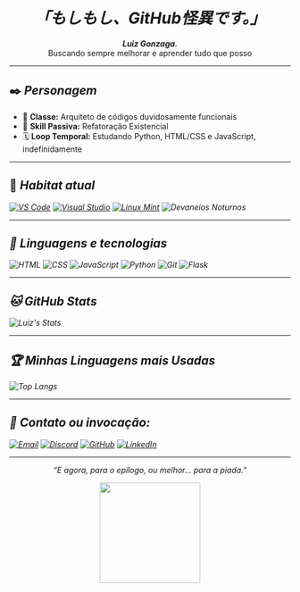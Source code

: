 <h1 align="center"><i>「もしもし、GitHub怪異です。」</i></h1>

<p align="center">
  <strong><i>Luiz Gonzaga.</i></strong><br>
  Buscando sempre melhorar e aprender tudo que posso
</p>

---

## ✒️ <i>Personagem</i>

- 🧠 **Classe:** Arquiteto de códigos duvidosamente funcionais  
- 🧪 **Skill Passiva:** Refatoração Existencial  
- 🗓️ **Loop Temporal:** Estudando Python, HTML/CSS e JavaScript, indefinidamente

---

## 📍 <i>Habitat atual<i>

[![VS Code](https://img.shields.io/badge/VS%20Code-0078d7?style=for-the-badge&logo=visual-studio-code&logoColor=white)](https://code.visualstudio.com/)
[![Visual Studio](https://img.shields.io/badge/Visual%20Studio-5C2D91?style=for-the-badge&logo=visual-studio&logoColor=white)](https://visualstudio.microsoft.com/)
[![Linux Mint](https://img.shields.io/badge/Linux%20Mint-87CF3E?style=for-the-badge&logo=linux-mint&logoColor=white)](https://linuxmint.com/)
![Devaneios Noturnos](https://img.shields.io/badge/🌙_Devaneios_Noturnos-6A0DAD?style=for-the-badge)

---


## 🎴 <i>Linguagens e tecnologias</i>

![HTML](https://img.shields.io/badge/HTML5-b7472a?style=for-the-badge&logo=html5&logoColor=white)
![CSS](https://img.shields.io/badge/CSS3-29386c?style=for-the-badge&logo=css3&logoColor=white)
![JavaScript](https://img.shields.io/badge/JS-fdc134?style=for-the-badge&logo=javascript&logoColor=black)
![Python](https://img.shields.io/badge/Python-3776AB?style=for-the-badge&logo=python&logoColor=white)
![Git](https://img.shields.io/badge/Git-F05032?style=for-the-badge&logo=git&logoColor=white)
![Flask](https://img.shields.io/badge/Flask-000000?style=for-the-badge&logo=flask&logoColor=white)

---

## 🐱 <i>GitHub Stats<i>
![Luiz's Stats](https://github-readme-stats.vercel.app/api?username=Nobutann&show_icons=true&theme=radical)

---

## 🏆 <i>Minhas Linguagens mais Usadas<i>

![Top Langs](https://github-readme-stats.vercel.app/api/top-langs/?username=Nobutann&layout=compact&theme=radical)

---

## 📡 <i>Contato ou invocação:</i>

[![Email](https://img.shields.io/badge/Gmail-D14836?style=for-the-badge&logo=gmail&logoColor=white)](https://mail.google.com/mail/?view=cm&fs=1&to=luizgonzagafilho201365@gmail.com)
[![Discord](https://img.shields.io/badge/Discord-5865F2?style=for-the-badge&logo=discord&logoColor=white)](https://discord.com/users/odemiurgo_)
[![GitHub](https://img.shields.io/badge/GitHub-100000?style=for-the-badge&logo=github&logoColor=white)](https://github.com/Nobutann)
[![LinkedIn](https://img.shields.io/badge/LinkedIn-0A66C2?style=for-the-badge&logo=linkedin&logoColor=white)](https://www.linkedin.com/in/gonzaga07/)

---

<p align="center"><i>“E agora, para o epílogo, ou melhor... para a piada.”</i></p>

<p align="center">
  <img src="https://media1.tenor.com/m/NFFpbzzGttoAAAAC/monogatari-series-oshino-shinobu.gif" width="180"/>
</p>